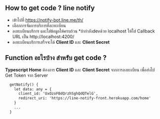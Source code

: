 ## How to get code ? line notify
- เข้าไปที่ https://notify-bot.line.me/th/
- เลือกการจัดการบริการที่ละทะเบียน 
- ลงทะเบียนบริการ และใส่ข้อมูลให้ครบถ้วน *ถ้ากำลังdevด้วย localhost ให้ใส่ Callback URL เป็น http://localhost:4200/
- ลงทะเบียนบริการเสร็จจะได้ **Client ID** และ **Client Secret**

## Function อะไรบ้าง สำหรับ get code ?
**Typescript Home**
ต้องการ **Client ID** และ **Client Secret** จากการลงทะเบียน เพื่อส่งไป Get Token จาก Server

```html
  getNotify() {
    let data: any = {
      client_id: 'UxOzoFBdQrzhSghQdQTelG',
      redirect_uri: 'https://line-notify-front.herokuapp.com/home'
    }
    ...
  }
```